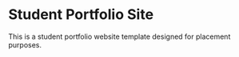 # Student Portfolio Site
This is a student portfolio website template designed for placement purposes. 



